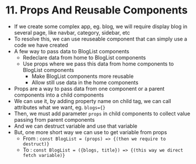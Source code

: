 # 11. Props And Reusable Components
- If we create some complex app, eg. blog, we will require display blog in several page, like navbar, category, sidebar, etc
- To resolve this, we can use reuseable component that can simply use a code we have created
- A few way to pass data to BlogList components
  - Redeclare data from home to BlogList components
  - Use props where we pass this data from home components to BlogList components
    - Make BlogList components more reusable
    - Allow still use data in the home components
- Props are a way to pass data from one component or a parent components into a child components
- We can use it, by adding property name on child tag, we can call attributes what we want, eg. `blogs={}`
- Then, we must add parameter `props` in child components to collect value passing from parent components
- And we can destruct variable and use that variable
- But, one more short way we can use to get variable from props 
  - From : `const BlogList = (props) => {(then we require to destruct)}`
  - To : `const BlogList = ({blogs, title}) => {(this way we direct fetch variable)}`
